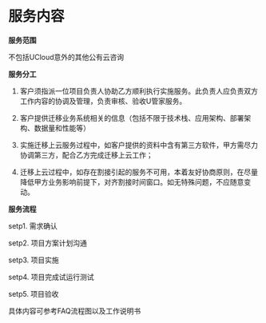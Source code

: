 
# 服务内容

**服务范围** 

不包括UCloud意外的其他公有云咨询

**服务分工**

1. 客户须指派一位项目负责人协助乙方顺利执行实施服务。此负责人应负责双方工作内容的协调及管理，负责审核、验收U管家服务。

2. 客户提供迁移业务系统相关的信息（包括不限于技术栈、应用架构、部署架构、数据量和性能等）

3. 实施迁移上云服务过程中，如客户提供的资料中含有第三方软件，甲方需尽力协调第三方，配合乙方完成迁移上云工作；

4. 迁移上云过程中，如存在割接引起的服务不可用，本着友好协商原则，在尽量降低甲方业务影响前提下，对齐割接时间窗口。如无特殊问题，不应随意变动。

**服务流程**

setp1. 需求确认

setp2. 项目方案计划沟通

setp3. 项目实施

setp4. 项目完成试运行测试

setp5. 项目验收

具体内容可参考FAQ流程图以及工作说明书
